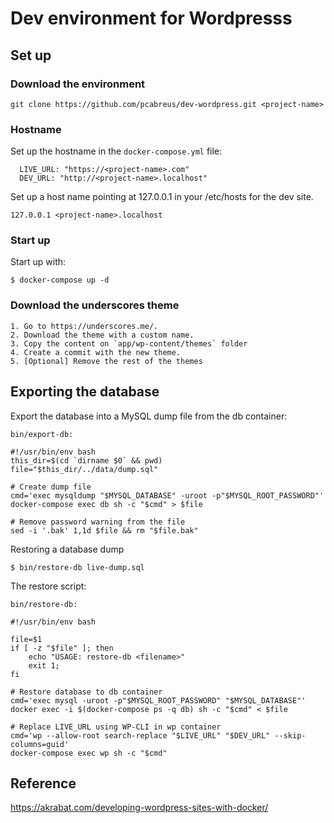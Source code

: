 # Dev environment for Wordpresss

## Set up

### Download the environment 

    git clone https://github.com/pcabreus/dev-wordpress.git <project-name>

### Hostname

Set up the hostname in the `docker-compose.yml` file:

      LIVE_URL: "https://<project-name>.com"
      DEV_URL: "http://<project-name>.localhost"
      
Set up a host name pointing at 127.0.0.1 in your /etc/hosts for the dev site.
    
    127.0.0.1 <project-name>.localhost

### Start up

Start up with:

    $ docker-compose up -d
    
### Download the underscores theme

    1. Go to https://underscores.me/. 
    2. Download the theme with a custom name.
    3. Copy the content on `app/wp-content/themes` folder
    4. Create a commit with the new theme.
    5. [Optional] Remove the rest of the themes
    
## Exporting the database

Export the database into a MySQL dump file from the db container:
    
    bin/export-db:
    
    #!/usr/bin/env bash
    this_dir=$(cd `dirname $0` && pwd)
    file="$this_dir/../data/dump.sql"

    # Create dump file
    cmd='exec mysqldump "$MYSQL_DATABASE" -uroot -p"$MYSQL_ROOT_PASSWORD"'
    docker-compose exec db sh -c "$cmd" > $file

    # Remove password warning from the file
    sed -i '.bak' 1,1d $file && rm "$file.bak"
    
Restoring a database dump

    $ bin/restore-db live-dump.sql
    
The restore script:

    bin/restore-db:
    
    #!/usr/bin/env bash
    
    file=$1
    if [ -z "$file" ]; then
        echo "USAGE: restore-db <filename>"
        exit 1;
    fi
    
    # Restore database to db container
    cmd='exec mysql -uroot -p"$MYSQL_ROOT_PASSWORD" "$MYSQL_DATABASE"'
    docker exec -i $(docker-compose ps -q db) sh -c "$cmd" < $file
    
    # Replace LIVE_URL using WP-CLI in wp container
    cmd='wp --allow-root search-replace "$LIVE_URL" "$DEV_URL" --skip-columns=guid'
    docker-compose exec wp sh -c "$cmd"
    
## Reference

https://akrabat.com/developing-wordpress-sites-with-docker/
